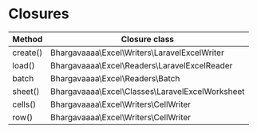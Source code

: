 # Closures

| Method  | Closure class |
| ------------- |-------------|
| create()      | Bhargavaaaa\Excel\Writers\LaravelExcelWriter |
| load()     | Bhargavaaaa\Excel\Readers\LaravelExcelReader    |
| batch | Bhargavaaaa\Excel\Readers\Batch     |
| sheet() | Bhargavaaaa\Excel\Classes\LaravelExcelWorksheet     |
| cells() | Bhargavaaaa\Excel\Writers\CellWriter     |
| row() | Bhargavaaaa\Excel\Writers\CellWriter    |